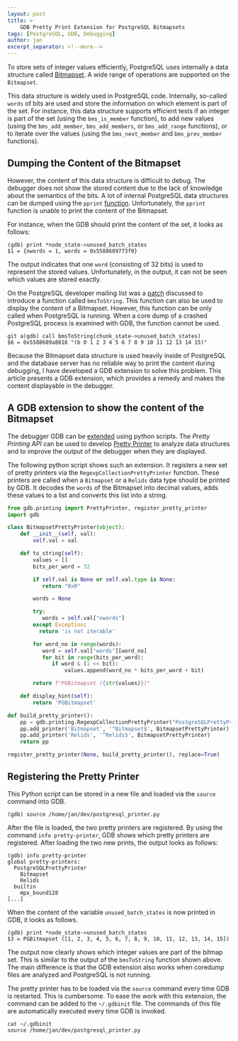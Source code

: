 ```yaml
---
layout: post
title: >
    GDB Pretty Print Extension for PostgreSQL Bitmapsets
tags: [PostgreSQL, GDB, Debugging]
author: jan
excerpt_separator: <!--more-->
---
```


To store sets of integer values efficiently, PostgreSQL uses internally a data structure called [Bitmapset](https://github.com/postgres/postgres/blob/master/src/include/nodes/bitmapset.h). A wide range of operations are supported on the `Bitmapset`. 

<!--more-->

This data structure is widely used in PostgreSQL code. Internally, so-called `words` of bits are used and store the information on which element is part of the set. For instance, this data structure supports efficient tests if an integer is part of the set (using the `bms_is_member` function), to add new values (using the `bms_add_member`, `bms_add_members`, or `bms_add_range` functions), or to iterate over the values (using the `bms_next_member` and `bms_prev_member` functions). 

## Dumping the Content of the Bitmapset
 However, the content of this data structure is difficult to debug. The debugger does not show the stored content due to the lack of knowledge about the semantics of the bits. A lot of internal PostgreSQL data structures can be dumped using the `pprint` [function](https://github.com/postgres/postgres/blob/c8e1ba736b2b9e8c98d37a5b77c4ed31baf94147/src/backend/nodes/print.c#L54). Unfortunately, the `pprint` function is unable to print the content of the Bitmapset. 
 
For instance, when the GDB should print the content of the set, it looks as follows:
```
(gdb) print *node_state->unused_batch_states
$1 = {nwords = 1, words = 0x5588689773f0}
```

The output indicates that one `word` (consisting of 32 bits) is used to represent the stored values. Unfortunately, in the output, it can not be seen which values are stored exactly. 

On the PostgreSQL developer mailing list was a [patch](https://postgrespro.com/list/thread-id/1900731) discussed to introduce a function called `bmsToString`. This function can also be used to display the content of a Bitmapset. However, this function can be only called when PostgreSQL is running. When a core dump of a crashed PostgreSQL process is examined with GDB, the function cannot be used.

```
git a(gdb) call bmsToString(chunk_state->unused_batch_states)
$6 = 0x5588689a8818 "(b 0 1 2 3 4 5 6 7 8 9 10 11 12 13 14 15)"
```

Because the Bitmapset data structure is used heavily inside of PostgreSQL and the database server has no reliable way to print the content during debugging, I have developed a GDB extension to solve this problem. This article presents a GDB extension, which provides a remedy and makes the content displayable in the debugger.

## A GDB extension to show the content of the Bitmapset

The debugger GDB can be [extended](https://sourceware.org/gdb/onlinedocs/gdb/Python.html) using python scripts. The _Pretty Printing API_ can be used to develop [Pretty Printer](https://sourceware.org/gdb/onlinedocs/gdb/Pretty-Printing-API.html) to analyze data structures and to improve the output of the debugger when they are displayed.

The following python script shows such an extension. It registers a new set of pretty printers via the `RegexpCollectionPrettyPrinter` function. These printers are called when a `Bitmapset` or a `Relids` data type should be printed by GDB. It decodes the `words` of the Bitmapset into decimal values, adds these values to a list and converts this list into a string.

```python
from gdb.printing import PrettyPrinter, register_pretty_printer
import gdb

class BitmapsetPrettyPrinter(object):
    def __init__(self, val):
        self.val = val

    def to_string(self):
        values = []
        bits_per_word = 32

        if self.val is None or self.val.type is None:
           return "0x0"

        words = None

        try:
           words = self.val["nwords"]
        except Exception:
          return 'is not iterable'

        for word_no in range(words):
           word = self.val["words"][word_no]
           for bit in range(bits_per_word):
              if word & (1 << bit):
                  values.append(word_no * bits_per_word + bit)

        return f"PGBitmapset ({str(values)})"

    def display_hint(self):
        return 'PGBitmapset'

def build_pretty_printer():
    pp = gdb.printing.RegexpCollectionPrettyPrinter("PostgreSQLPrettyPrinter")
    pp.add_printer('Bitmapset', '^Bitmapset$', BitmapsetPrettyPrinter)
    pp.add_printer('Relids', '^Relids$', BitmapsetPrettyPrinter)
    return pp

register_pretty_printer(None, build_pretty_printer(), replace=True)
```

## Registering the Pretty Printer

This Python script can be stored in a new file and loaded via the `source` command into GDB. 

```
(gdb) source /home/jan/dev/postgresql_printer.py
```

After the file is loaded, the two pretty printers are registered. By using the command `info pretty-printer`, GDB shows which pretty printers are registered. After loading the two new prints, the output looks as follows:

```
(gdb) info pretty-printer
global pretty-printers:
  PostgreSQLPrettyPrinter
    Bitmapset
    Relids
  builtin
    mpx_bound128
[...]
```

When the content of the variable `unused_batch_states` is now printed in GDB, it looks as follows.

```
(gdb) print *node_state->unused_batch_states
$3 = PGBitmapset ([1, 2, 3, 4, 5, 6, 7, 8, 9, 10, 11, 12, 13, 14, 15])
```

The output now clearly shows which integer values are part of the bitmap set. This is similar to the output of the `bmsToString` function shown above. The main difference is that the GDB extension also works when coredump files are analyzed and PostgreSQL is not running.

The pretty printer has to be loaded via the `source` command every time GDB is restarted. This is cumbersome. To ease the work with this extension, the command can be added to the `~/.gdbinit` file. The commands of this file are automatically executed every time GDB is invoked.

```
cat ~/.gdbinit 
source /home/jan/dev/postgresql_printer.py
```